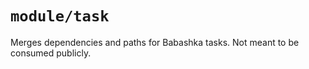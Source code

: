 # `module/task`

Merges dependencies and paths for Babashka tasks.
Not meant to be consumed publicly.

